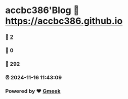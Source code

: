 # accbc386'Blog :link: https://accbc386.github.io 
### :page_facing_up: [2](https://accbc386.github.io/tag.html) 
### :speech_balloon: 0 
### :hibiscus: 292 
### :alarm_clock: 2024-11-16 11:43:09 
### Powered by :heart: [Gmeek](https://github.com/Meekdai/Gmeek)
